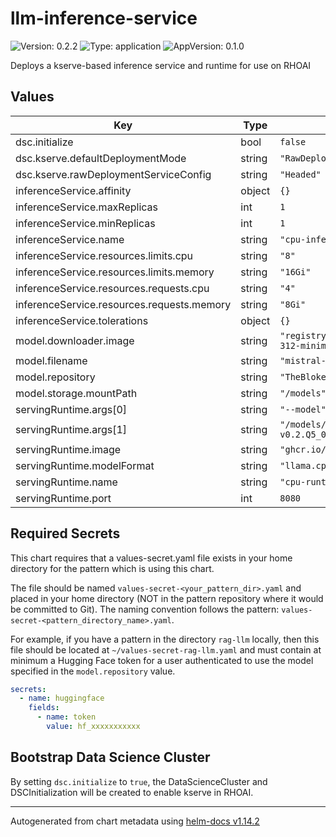 # llm-inference-service

![Version: 0.2.2](https://img.shields.io/badge/Version-0.2.2-informational?style=flat-square) ![Type: application](https://img.shields.io/badge/Type-application-informational?style=flat-square) ![AppVersion: 0.1.0](https://img.shields.io/badge/AppVersion-0.1.0-informational?style=flat-square)

Deploys a kserve-based inference service and runtime for use on RHOAI

## Values

| Key                                        | Type   | Default                                                      | Description |
| ------------------------------------------ | ------ | ------------------------------------------------------------ | ----------- |
| dsc.initialize                             | bool   | `false`                                                      |             |
| dsc.kserve.defaultDeploymentMode           | string | `"RawDeployment"`                                            |             |
| dsc.kserve.rawDeploymentServiceConfig      | string | `"Headed"`                                                   |             |
| inferenceService.affinity                  | object | `{}`                                                         |             |
| inferenceService.maxReplicas               | int    | `1`                                                          |             |
| inferenceService.minReplicas               | int    | `1`                                                          |             |
| inferenceService.name                      | string | `"cpu-inference-service"`                                    |             |
| inferenceService.resources.limits.cpu      | string | `"8"`                                                        |             |
| inferenceService.resources.limits.memory   | string | `"16Gi"`                                                     |             |
| inferenceService.resources.requests.cpu    | string | `"4"`                                                        |             |
| inferenceService.resources.requests.memory | string | `"8Gi"`                                                      |             |
| inferenceService.tolerations               | object | `{}`                                                         |             |
| model.downloader.image                     | string | `"registry.access.redhat.com/ubi10/python-312-minimal:10.0"` |             |
| model.filename                             | string | `"mistral-7b-instruct-v0.2.Q5_0.gguf"`                       |             |
| model.repository                           | string | `"TheBloke/Mistral-7B-Instruct-v0.2-GGUF"`                   |             |
| model.storage.mountPath                    | string | `"/models"`                                                  |             |
| servingRuntime.args[0]                     | string | `"--model"`                                                  |             |
| servingRuntime.args[1]                     | string | `"/models/mistral-7b-instruct-v0.2.Q5_0.gguf"`               |             |
| servingRuntime.image                       | string | `"ghcr.io/ggml-org/llama.cpp:server"`                        |             |
| servingRuntime.modelFormat                 | string | `"llama.cpp"`                                                |             |
| servingRuntime.name                        | string | `"cpu-runtime"`                                              |             |
| servingRuntime.port                        | int    | `8080`                                                       |             |

## Required Secrets

This chart requires that a values-secret.yaml file exists in your home directory for the pattern which is using this chart.

The file should be named `values-secret-<your_pattern_dir>.yaml` and placed in your home directory (NOT in the pattern repository where it would be committed to Git). The naming convention follows the pattern: `values-secret-<pattern_directory_name>.yaml`.

For example, if you have a pattern in the directory `rag-llm` locally, then this file should be located at `~/values-secret-rag-llm.yaml` and must contain at minimum a Hugging Face token for a user authenticated to use the model specified in the `model.repository` value.

```yaml
secrets:
  - name: huggingface
    fields:
      - name: token
        value: hf_xxxxxxxxxxx
```

## Bootstrap Data Science Cluster

By setting `dsc.initialize` to `true`, the DataScienceCluster and DSCInitialization will be created to enable kserve in RHOAI.

---

Autogenerated from chart metadata using [helm-docs v1.14.2](https://github.com/norwoodj/helm-docs/releases/v1.14.2)
